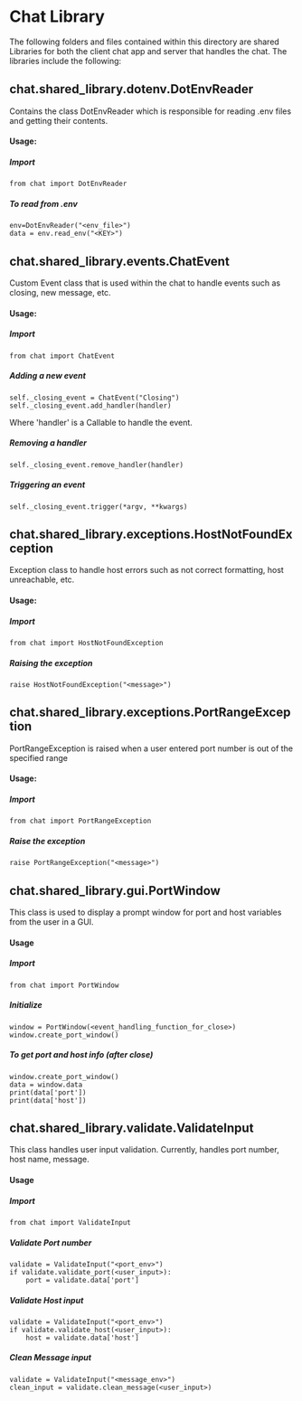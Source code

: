 # Chat Library

The following folders and files contained within this 
directory are shared Libraries for both the client chat app and server
that handles the chat. The libraries include the following:

## chat.shared_library.dotenv.DotEnvReader
Contains the class DotEnvReader which is responsible for reading .env files and 
getting their contents. 

#### Usage:
##### Import 

    from chat import DotEnvReader

##### To read from .env
    
    env=DotEnvReader("<env_file>")
    data = env.read_env("<KEY>") 

## chat.shared_library.events.ChatEvent
Custom Event class that is used within the chat to handle events such as
    closing, new message, etc.

#### Usage:
##### Import
    from chat import ChatEvent

##### Adding a new event
    self._closing_event = ChatEvent("Closing")
    self._closing_event.add_handler(handler)

Where 'handler' is a Callable to handle the event.
##### Removing a handler
    self._closing_event.remove_handler(handler)
##### Triggering an event
    self._closing_event.trigger(*argv, **kwargs)

## chat.shared_library.exceptions.HostNotFoundException
Exception class to handle host errors such as not correct formatting,
    host unreachable, etc.

#### Usage:
##### Import
    from chat import HostNotFoundException

##### Raising the exception
    raise HostNotFoundException("<message>")

## chat.shared_library.exceptions.PortRangeException

PortRangeException is raised when a user entered port number
    is out of the specified range

#### Usage:
##### Import
    from chat import PortRangeException

##### Raise the exception
    raise PortRangeException("<message>")

## chat.shared_library.gui.PortWindow
This class is used to display a prompt window for port and host
    variables from the user in a GUI.

#### Usage
##### Import 
    from chat import PortWindow

##### Initialize
    window = PortWindow(<event_handling_function_for_close>)
    window.create_port_window()

##### To get port and host info (after close)
    window.create_port_window()
    data = window.data
    print(data['port'])
    print(data['host'])

## chat.shared_library.validate.ValidateInput
This class handles user input validation. Currently, handles port number, host name, message.

#### Usage
##### Import
    from chat import ValidateInput
##### Validate Port number
    validate = ValidateInput("<port_env>")
    if validate.validate_port(<user_input>):
        port = validate.data['port']

##### Validate Host input
    validate = ValidateInput("<port_env>")
    if validate.validate_host(<user_input>):
        host = validate.data['host']

##### Clean Message input
    validate = ValidateInput("<message_env>")
    clean_input = validate.clean_message(<user_input>)


